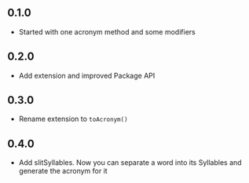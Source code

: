 ## 0.1.0
- Started with one acronym method and some modifiers
## 0.2.0
- Add extension and improved Package API
## 0.3.0
- Rename extension to `toAcronym()`
## 0.4.0
- Add slitSyllables. Now you can separate a word into its Syllables and generate the acronym for it
